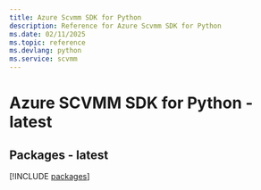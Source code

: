 ```yaml
---
title: Azure Scvmm SDK for Python
description: Reference for Azure Scvmm SDK for Python
ms.date: 02/11/2025
ms.topic: reference
ms.devlang: python
ms.service: scvmm
---
```

# Azure SCVMM SDK for Python - latest
## Packages - latest
[!INCLUDE [packages](scvmm-index.md)]